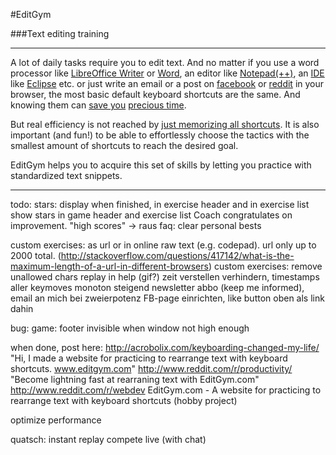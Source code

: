 #EditGym

###Text editing training

---

A lot of daily tasks require you to edit text. And no matter if you use a word processor like [LibreOffice Writer](https://www.libreoffice.org/discover/writer) or [Word](http://en.wikipedia.org/wiki/Microsoft_Word), an editor like [Notepad(++)](http://notepad-plus-plus.org), an [IDE](http://en.wikipedia.org/wiki/Integrated_development_environment) like [Eclipse](https://eclipse.org) etc. or just write an email or a post on [facebook](http://www.facebook.com) or [reddit](http://www.reddit.com) in your browser, the most basic default keyboard shortcuts are the same. And knowing them can [save you](http://acrobolix.com/keyboarding-changed-my-life/) [precious time](http://lifehacker.com/5970089/back-to-the-basics-learn-to-use-keyboard-shortcuts-like-a-ninja).

But real efficiency is not reached by [just memorizing all shortcuts](https://www.shortcutfoo.com). It is also important (and fun!) to be able to effortlessly choose the tactics with the smallest amount of shortcuts to reach the desired goal.

EditGym helps you to acquire this set of skills by letting you practice with standardized text snippets.

---

todo:
stars: display when finished, in exercise header and in exercise list
show stars in game header and exercise list
Coach congratulates on improvement.
"high scores" -> raus
faq: clear personal bests

custom exercises: as url or in online raw text (e.g. codepad). url only up to 2000 total. (http://stackoverflow.com/questions/417142/what-is-the-maximum-length-of-a-url-in-different-browsers)
custom exercises: remove unallowed chars
replay in help (gif?)
zeit verstellen verhindern, timestamps aller keymoves monoton steigend
newsletter abbo (keep me informed), email an mich bei zweierpotenz
FB-page einrichten, like button oben als link dahin

bug: game: footer invisible when window not high enough

when done, post here:
http://acrobolix.com/keyboarding-changed-my-life/ "Hi, I made a website for practicing to rearrange text with keyboard shortcuts. www.editgym.com"
http://www.reddit.com/r/productivity/ "Become lightning fast at rearraning text with EditGym.com"
http://www.reddit.com/r/webdev EditGym.com - A website for practicing to rearrange text with keyboard shortcuts (hobby project)

optimize performance

quatsch:
instant replay
compete live (with chat)